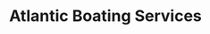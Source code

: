 ---
title: "Atlantic Boating Services"
address: "Regal Industrial Estate, Skibbereen, Co. Cork"
tel: "+353 (0)28 22 145"
county: "Cork"
category: "Sailing"
type: "Content"
lat: "51.54901123046875"
lng: "-9.267895698547363"
---